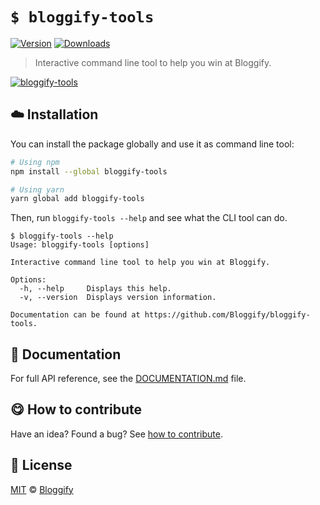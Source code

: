 <!-- Please do not edit this file. Edit the `blah` field in the `package.json` instead. If in doubt, open an issue. -->


# `$ bloggify-tools`

 [![Version](https://img.shields.io/npm/v/bloggify-tools.svg)](https://www.npmjs.com/package/bloggify-tools) [![Downloads](https://img.shields.io/npm/dt/bloggify-tools.svg)](https://www.npmjs.com/package/bloggify-tools)

> Interactive command line tool to help you win at Bloggify.

[![bloggify-tools](http://i.imgur.com/Fg9iTBZ.png)](#)

## :cloud: Installation

You can install the package globally and use it as command line tool:


```sh
# Using npm
npm install --global bloggify-tools

# Using yarn
yarn global add bloggify-tools
```


Then, run `bloggify-tools --help` and see what the CLI tool can do.


```
$ bloggify-tools --help
Usage: bloggify-tools [options]

Interactive command line tool to help you win at Bloggify.

Options:
  -h, --help     Displays this help.
  -v, --version  Displays version information.

Documentation can be found at https://github.com/Bloggify/bloggify-tools.
```



## :memo: Documentation

For full API reference, see the [DOCUMENTATION.md][docs] file.

## :yum: How to contribute
Have an idea? Found a bug? See [how to contribute][contributing].



## :scroll: License

[MIT][license] © [Bloggify][website]

[license]: http://showalicense.com/?fullname=Bloggify%20%3Csupport%40bloggify.org%3E%20(https%3A%2F%2Fbloggify.org)&year=2015#license-mit
[website]: https://bloggify.org
[contributing]: /CONTRIBUTING.md
[docs]: /DOCUMENTATION.md
